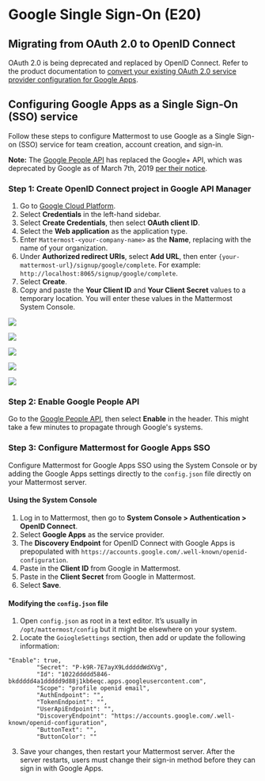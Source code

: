 Google Single Sign-On (E20)
===========================

## Migrating from OAuth 2.0 to OpenID Connect

OAuth 2.0 is being deprecated and replaced by OpenID Connect. Refer to the product documentation to [convert your existing OAuth 2.0 service provider configuration for Google Apps](https://docs.mattermost.com/deployment/converting-oauth-service-providers-to-openid-connect).

## Configuring Google Apps as a Single Sign-On (SSO) service

Follow these steps to configure Mattermost to use Google as a Single Sign-on (SSO) service for team creation, account creation, and sign-in.

**Note:** The [Google People API](https://developers.google.com/people) has replaced the Google+ API, which was deprecated by Google as of March 7th, 2019 [per their notice](https://developers.google.com/+/api-shutdown).

### Step 1: Create OpenID Connect project in Google API Manager

1. Go to [Google Cloud Platform](https://console.developers.google.com).
2. Select **Credentials** in the left-hand sidebar.
3. Select **Create Credentials**, then select **OAuth client ID**.
4. Select the **Web application** as the application type.
5. Enter ``Mattermost-<your-company-name>`` as the **Name**, replacing with the name of your organization.
6. Under **Authorized redirect URIs**, select **Add URL**, then enter ``{your-mattermost-url}/signup/google/complete``. For example: ``http://localhost:8065/signup/google/complete``.
7. Select **Create**.
8. Copy and paste the **Your Client ID** and **Your Client Secret** values to a temporary location. You will enter these values in the Mattermost System Console.

![](../../../source/images/create-google-sso-credentials.png)

![](../../../source/images/select-google-sso-web-app.png)

![](../../../source/images/google-sso-web-app-name.png)

![](../../../source/images/google-sso-redirect-uri.png)

![](../../../source/images/google-sso-credentials.png)

### Step 2: Enable Google People API

Go to the [Google People API](https://console.developers.google.com/apis/api/plus/overview), then select **Enable** in the header. This might take a few minutes to propagate through Google's systems.

### Step 3: Configure Mattermost for Google Apps SSO

Configure Mattermost for Google Apps SSO using the System Console or by adding the Google Apps settings directly to the ``config.json`` file directly on your Mattermost server. 

#### Using the System Console

1. Log in to Mattermost, then go to **System Console > Authentication > OpenID Connect**.
2. Select **Google Apps** as the service provider.
3. The **Discovery Endpoint** for OpenID Connect with Google Apps is prepopulated with ``https://accounts.google.com/.well-known/openid-configuration``.
4. Paste in the **Client ID** from Google in Mattermost.
5. Paste in the **Client Secret** from Google in Mattermost.
6. Select **Save**.

#### Modifying the ``config.json`` file

1. Open ``config.json`` as root in a text editor. It’s usually in ``/opt/mattermost/config`` but it might be elsewhere on your system.
2. Locate the ``GoiogleSettings`` section, then add or update the following information:

```
"Enable": true,
        "Secret": "P-k9R-7E7ayX9LdddddWdXVg",
        "Id": "1022ddddd5846-bkddddd4a1ddddd9d88j1kb6eqc.apps.googleusercontent.com",
        "Scope": "profile openid email",
        "AuthEndpoint": "",
        "TokenEndpoint": "",
        "UserApiEndpoint": "",
        "DiscoveryEndpoint": "https://accounts.google.com/.well-known/openid-configuration",
        "ButtonText": "",
        "ButtonColor": ""
```

3. Save your changes, then restart your Mattermost server. After the server restarts, users must change their sign-in method before they can sign in with Google Apps.
